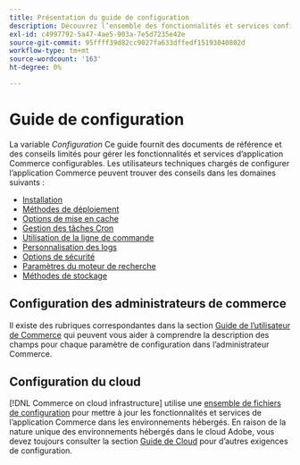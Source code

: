 ```yaml
---
title: Présentation du guide de configuration
description: Découvrez l’ensemble des fonctionnalités et services configurables pour votre application Adobe Commerce ou Magento Open Source.
exl-id: c4997792-5a47-4ae5-903a-7e5d7235e42e
source-git-commit: 95ffff39d82cc9027fa633dffedf15193040802d
workflow-type: tm+mt
source-wordcount: '163'
ht-degree: 0%

---
```


# Guide de configuration

La variable _Configuration_ Ce guide fournit des documents de référence et des conseils limités pour gérer les fonctionnalités et services d’application Commerce configurables. Les utilisateurs techniques chargés de configurer l’application Commerce peuvent trouver des conseils dans les domaines suivants :

- [Installation](../configuration/bootstrap/initialization.md)
- [Méthodes de déploiement](../configuration/deployment/overview.md)
- [Options de mise en cache](../configuration/cache/caching-overview.md)
- [Gestion des tâches Cron](../configuration/cron/custom-cron.md)
- [Utilisation de la ligne de commande](../configuration/cli/config-cli.md)
- [Personnalisation des logs](../configuration/logs/custom-logging.md)
- [Options de sécurité](../configuration/security/overview.md)
- [Paramètres du moteur de recherche](../configuration/search/configure-search-engine.md)
- [Méthodes de stockage](../configuration/storage/memcached.md)

## Configuration des administrateurs de commerce

Il existe des rubriques correspondantes dans la section [Guide de l’utilisateur de Commerce](https://docs.magento.com/user-guide/stores/configuration.html) qui peuvent vous aider à comprendre la description des champs pour chaque paramètre de configuration dans l’administrateur Commerce.

## Configuration du cloud

[!DNL Commerce on cloud infrastructure] utilise une [ensemble de fichiers de configuration](https://experienceleague.adobe.com/docs/commerce-cloud-service/user-guide/configure/overview.html) pour mettre à jour les fonctionnalités et services de l’application Commerce dans les environnements hébergés. En raison de la nature unique des environnements hébergés dans le cloud Adobe, vous devez toujours consulter la section [Guide de Cloud](https://experienceleague.adobe.com/docs/commerce-cloud-service/user-guide/overview.html) pour d’autres exigences de configuration.
